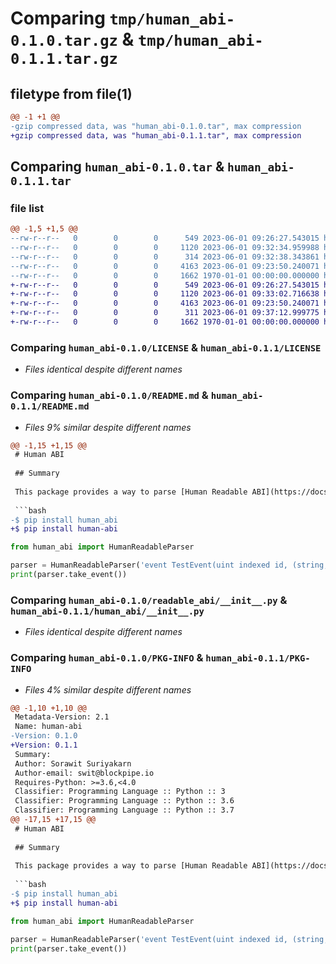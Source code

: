 # Comparing `tmp/human_abi-0.1.0.tar.gz` & `tmp/human_abi-0.1.1.tar.gz`

## filetype from file(1)

```diff
@@ -1 +1 @@
-gzip compressed data, was "human_abi-0.1.0.tar", max compression
+gzip compressed data, was "human_abi-0.1.1.tar", max compression
```

## Comparing `human_abi-0.1.0.tar` & `human_abi-0.1.1.tar`

### file list

```diff
@@ -1,5 +1,5 @@
--rw-r--r--   0        0        0      549 2023-06-01 09:26:27.543015 human_abi-0.1.0/LICENSE
--rw-r--r--   0        0        0     1120 2023-06-01 09:32:34.959988 human_abi-0.1.0/README.md
--rw-r--r--   0        0        0      314 2023-06-01 09:32:38.343861 human_abi-0.1.0/pyproject.toml
--rw-r--r--   0        0        0     4163 2023-06-01 09:23:50.240071 human_abi-0.1.0/readable_abi/__init__.py
--rw-r--r--   0        0        0     1662 1970-01-01 00:00:00.000000 human_abi-0.1.0/PKG-INFO
+-rw-r--r--   0        0        0      549 2023-06-01 09:26:27.543015 human_abi-0.1.1/LICENSE
+-rw-r--r--   0        0        0     1120 2023-06-01 09:33:02.716638 human_abi-0.1.1/README.md
+-rw-r--r--   0        0        0     4163 2023-06-01 09:23:50.240071 human_abi-0.1.1/human_abi/__init__.py
+-rw-r--r--   0        0        0      311 2023-06-01 09:37:12.999775 human_abi-0.1.1/pyproject.toml
+-rw-r--r--   0        0        0     1662 1970-01-01 00:00:00.000000 human_abi-0.1.1/PKG-INFO
```

### Comparing `human_abi-0.1.0/LICENSE` & `human_abi-0.1.1/LICENSE`

 * *Files identical despite different names*

### Comparing `human_abi-0.1.0/README.md` & `human_abi-0.1.1/README.md`

 * *Files 9% similar despite different names*

```diff
@@ -1,15 +1,15 @@
 # Human ABI
 
 ## Summary
 
 This package provides a way to parse [Human Readable ABI](https://docs.ethers.org/v5/api/utils/abi/formats/#abi-formats--human-readable-abi) introduced by [ethers.js](https://ethers.org/) to the Python world. It's still pretty much a WIP. The goal is to be fully compatible with [ethers.js](https://ethers.org/) and [ethers-rs](https://github.com/gakonst/ethers-rs).
 
 ```bash
-$ pip install human_abi
+$ pip install human-abi
 ```
 
 ```py
 from human_abi import HumanReadableParser
 
 parser = HumanReadableParser('event TestEvent(uint indexed id, (string, uint16, (uint8, uint8)) value)')
 print(parser.take_event())
```

### Comparing `human_abi-0.1.0/readable_abi/__init__.py` & `human_abi-0.1.1/human_abi/__init__.py`

 * *Files identical despite different names*

### Comparing `human_abi-0.1.0/PKG-INFO` & `human_abi-0.1.1/PKG-INFO`

 * *Files 4% similar despite different names*

```diff
@@ -1,10 +1,10 @@
 Metadata-Version: 2.1
 Name: human-abi
-Version: 0.1.0
+Version: 0.1.1
 Summary: 
 Author: Sorawit Suriyakarn
 Author-email: swit@blockpipe.io
 Requires-Python: >=3.6,<4.0
 Classifier: Programming Language :: Python :: 3
 Classifier: Programming Language :: Python :: 3.6
 Classifier: Programming Language :: Python :: 3.7
@@ -17,15 +17,15 @@
 # Human ABI
 
 ## Summary
 
 This package provides a way to parse [Human Readable ABI](https://docs.ethers.org/v5/api/utils/abi/formats/#abi-formats--human-readable-abi) introduced by [ethers.js](https://ethers.org/) to the Python world. It's still pretty much a WIP. The goal is to be fully compatible with [ethers.js](https://ethers.org/) and [ethers-rs](https://github.com/gakonst/ethers-rs).
 
 ```bash
-$ pip install human_abi
+$ pip install human-abi
 ```
 
 ```py
 from human_abi import HumanReadableParser
 
 parser = HumanReadableParser('event TestEvent(uint indexed id, (string, uint16, (uint8, uint8)) value)')
 print(parser.take_event())
```

